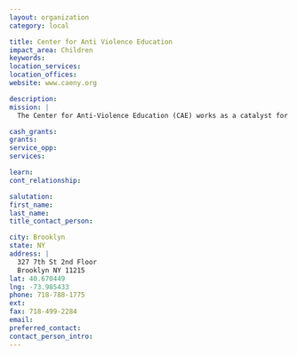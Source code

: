 ```yaml
---
layout: organization
category: local

title: Center for Anti Violence Education
impact_area: Children
keywords: 
location_services: 
location_offices: 
website: www.caeny.org

description: 
mission: |
  The Center for Anti-Violence Education (CAE) works as a catalyst for change in the lives of women, LGBT people, teen women, children, and other communities especially affected by violence. CAE’s programs are designed to develop participants’ skills, knowledge, and awareness to enable them to heal from, prevent, and counter violence. We do this work to actively create a peaceful, just, and equitable world.

cash_grants: 
grants: 
service_opp: 
services: 

learn: 
cont_relationship: 

salutation: 
first_name: 
last_name: 
title_contact_person: 

city: Brooklyn
state: NY
address: |
  327 7th St 2nd Floor  
  Brooklyn NY 11215
lat: 40.670449
lng: -73.985433
phone: 718-788-1775
ext: 
fax: 718-499-2284
email: 
preferred_contact: 
contact_person_intro: 
---
```

